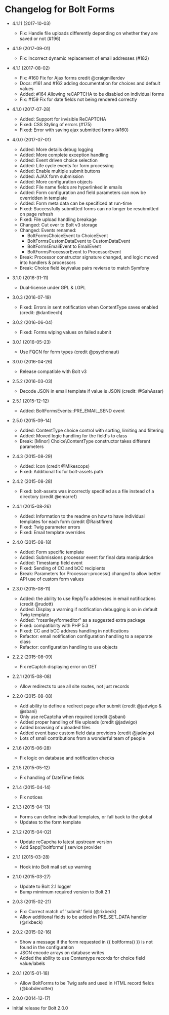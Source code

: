 # Changelog for Bolt Forms

* 4.1.11 (2017-10-03)
  * Fix: Handle file uploads differently depending on whether they are saved or not (#196)

* 4.1.9 (2017-09-01)
  * Fix: Incorrect dynamic replacement of email addresses (#182)

* 4.1.1 (2017-08-02)
  * Fix: #160 Fix for Ajax forms credit @craigmillerdev
  * Docs: #161 and #162 adding documentation for choices and default values
  * Added: #164 Allowing reCAPTCHA to be disabled on individual forms
  * Fix: #159 Fix for date fields not being rendered correctly

* 4.1.0 (2017-07-28)
  * Added: Support for invisible ReCAPTCHA
  * Fixed: CSS Styling of errors (#175)
  * Fixed: Error with saving ajax submitted forms (#160)
 
* 4.0.0 (2017-07-01)
  * Added: More details debug logging
  * Added: More complete exception handling
  * Added: Event driven choice selection
  * Added: Life cycle events for form processing
  * Added: Enable multiple submit buttons
  * Added: AJAX form submission
  * Added: More configuration objects
  * Added: File name fields are hyperlinked in emails
  * Added: Form configuration and field parameters can now be overridden in template
  * Added: Form meta data can be specificed at run-time
  * Fixed: Successfully submitted forms can no longer be resubmitted on page refresh
  * Fixed: File upload handling breakage
  * Changed: Cut over to Bolt v3 storage
  * Changed: Events renamed:
    * BoltFormsChoiceEvent to ChoiceEvent
    * BoltFormsCustomDataEvent to CustomDataEvent
    * BoltFormsEmailEvent to EmailEvent
    * BoltFormsProcessorEvent to ProcessorEvent
  * Break: Processor constructor signature changed, and logic moved into handlers & processors
  * Break: Choice field key/value pairs revierse to match Symfony

* 3.1.0 (2016-31-11)
  * Dual-license under GPL & LGPL

* 3.0.3 (2016-07-19)
  * Fixed: Errors in sent notification when ContentType saves enabled (credit: @dantleech)

* 3.0.2 (2016-06-04)
  * Fixed: Forms wiping values on failed submit

* 3.0.1 (2016-05-23)
  * Use FQCN for form types (credit @psychonaut)

* 3.0.0 (2016-04-26)
  * Release compatible with Bolt v3

* 2.5.2 (2016-03-03)
  * Decode JSON in email template if value is JSON (credit: @SahAssar)

* 2.5.1 (2015-12-12)
  * Added: BoltFormsEvents::PRE_EMAIL_SEND event

* 2.5.0 (2015-09-14)
  * Added: ContentType choice control with sorting, limiting and filtering
  * Added: Moved logic handling for the field's to class
  * Break: [Minor] Choice\ContentType constructor takes different parameters

* 2.4.3 (2015-08-29)
  * Added: Icon (credit @Mikescops)
  * Fixed: Additional fix for bolt-assets path

* 2.4.2 (2015-08-28)
  * Fixed: bolt-assets was incorrectly specified as a file instead of a directory (credit @emarref)

* 2.4.1 (2015-08-26)
  * Added: Information to the readme on how to have individual templates for each form (credit @Raistlfiren)
  * Fixed: Twig parameter errors
  * Fixed: Email template overrides

* 2.4.0 (2015-08-18)
  * Added: Form specific template 
  * Added: Submissions processor event for final data manipulation
  * Added: Timestamp field event
  * Fixed: Sending of CC and bCC recipients
  * Break: Parameters for Processor::process() changed to allow better API use of custom form values

* 2.3.0 (2015-08-11)
  * Added: the ability to use ReplyTo addresses in email notifications (credit @rudott)
  * Added: Display a warning if notification debugging is on in default Twig template 
  * Added: "rossriley/formeditor" as a suggested extra package
  * Fixed: compatibility with PHP 5.3
  * Fixed: CC and bCC address handling in notifications
  * Refactor: email notification configuration handling to a separate class
  * Refactor: configuration handling to use objects

* 2.2.2 (2015-08-09)
  * Fix reCaptch displaying error on GET
 
* 2.2.1 (2015-08-08)
  * Allow redirects to use all site routes, not just records

* 2.2.0 (2015-08-08)

  * Add ability to define a redirect page after submit (credit @jadwigo & @sbani)
  * Only use reCaptcha when required (credit @sbani)
  * Added proper handling of file uploads (credit @jadwigo)
  * Added browsing of uploaded files
  * Added event base custom field data providers (credit @jadwigo)
  * Lots of small contributions from a wonderful team of people
 
* 2.1.6 (2015-06-28)

  * Fix logic on database and notification checks

* 2.1.5 (2015-05-12)

  * Fix handling of DateTime fields

* 2.1.4 (2015-04-14)

  * Fix notices

* 2.1.3 (2015-04-13)

  * Forms can define individual templates, or fall back to the global
  * Updates to the form template 

* 2.1.2 (2015-04-02)

  * Update reCapcha to latest upstream version
  * Add $app['boltforms'] service provider
 
* 2.1.1 (2015-03-28)

  * Hook into Bolt mail set up warning

* 2.1.0 (2015-03-27)

  * Update to Bolt 2.1 logger
  * Bump mimimum required version to Bolt 2.1

* 2.0.3 (2015-02-21)

  * Fix: Correct match of 'submit' field (@rixbeck)
  * Allow additional fields to be added in PRE_SET_DATA handler (@rixbeck)

* 2.0.2 (2015-02-16)

  * Show a message if the form requested in {{ boltforms() }} is not found in the configuration
  * JSON encode arrays on database writes
  * Added the ability to use Contentype records for choice field value/labels

* 2.0.1 (2015-01-18)

  * Allow BoltForms to be Twig safe and used in HTML record fields (@bobdenotter)

* 2.0.0 (2014-12-17)

 * Initial release for Bolt 2.0.0

